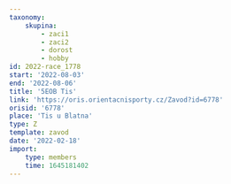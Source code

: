 ```yaml
---
taxonomy:
    skupina:
        - zaci1
        - zaci2
        - dorost
        - hobby
id: 2022-race_1778
start: '2022-08-03'
end: '2022-08-06'
title: '5EOB Tis'
link: 'https://oris.orientacnisporty.cz/Zavod?id=6778'
orisid: '6778'
place: 'Tis u Blatna'
type: Z
template: zavod
date: '2022-02-18'
import:
    type: members
    time: 1645181402
---
```


